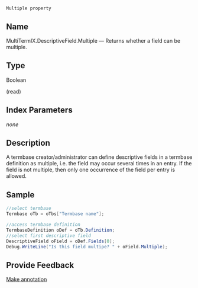 

# 
    Multiple property



## Name

MultiTermIX.DescriptiveField.Multiple —          Returns whether a field can be multiple.



## Type

Boolean

(read)



## Index Parameters
*none*


## Description



A termbase creator/administrator can define descriptive fields in a termbase definition as multiple, i.e. the field may occur several times in an entry. If the field is not multiple, then only one occurrence of the field per entry is allowed.



## Sample


```cs
//select termbase
Termbase oTb = oTbs["Termbase name"];

//access termbase definition
TermbaseDefinition oDef = oTb.Definition;
//select first descriptive field
DescriptiveField oField = oDef.Fields[0];
Debug.WriteLine("Is this field multipe? " + oField.Multiple);
```



## Provide Feedback

[Make annotation](mailto:sdk-feedback@sdl.com&amp;subject=Reference%20for%20MultiTermIX.DescriptiveField.Multiple)

